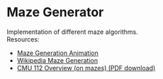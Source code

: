 # Maze Generator

Implementation of different maze algorithms.   
Resources:  
- [Maze Generation Animation](https://weblog.jamisbuck.org/2011/2/7/maze-generation-algorithm-recap.html)    
- [Wikipedia Maze Generation](https://en.wikipedia.org/wiki/Maze_generation_algorithm)   
- [CMU 112 Overview (on mazes) (PDF download)](https://www.cs.cmu.edu/~112-s23/notes/student-tp-guides/Mazes.pdf)